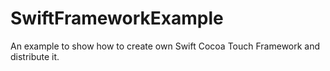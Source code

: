 # SwiftFrameworkExample
An example to show how to create own Swift Cocoa Touch Framework and distribute it.
